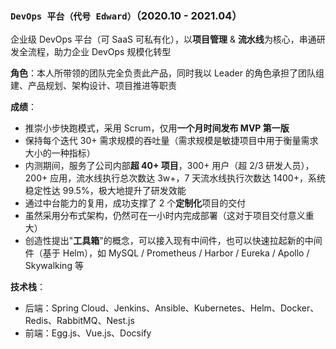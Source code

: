 ### `DevOps 平台（代号 Edward）`（2020.10 - 2021.04）

企业级 DevOps 平台（可 SaaS 可私有化），以**项目管理** & **流水线**为核心，串通研发全流程，助力企业 DevOps 规模化转型

**角色**：本人所带领的团队完全负责此产品，同时我以 Leader 的角色承担了团队组建、产品规划、架构设计、项目推进等职责

**成绩**：
  - 推崇小步快跑模式，采用 Scrum，仅用**一个月时间发布 MVP 第一版**
  - 保持每个迭代 30+ 需求规模的吞吐量（需求规模是敏捷项目中用于衡量需求大小的一种指标）
  - 内测期间，服务了公司内部**超 40+ 项目**，300+ 用户（超 2/3 研发人员），200+ 应用，流水线执行总次数达 3w+，7 天流水线执行次数达 1400+，系统稳定性达 99.5%，极大地提升了研发效能
  - 通过中台能力的复用，成功支撑了 2 个**定制化**项目的交付
  - 虽然采用分布式架构，仍然可在一小时内完成部署（这对于项目交付意义重大）
  - 创造性提出"**工具箱**"的概念，可以接入现有中间件，也可以快速拉起新的中间件（基于 Helm），如 MySQL / Prometheus / Harbor / Eureka / Apollo / Skywalking 等

**技术栈**：
- 后端：Spring Cloud、Jenkins、Ansible、Kubernetes、Helm、Docker、Redis、RabbitMQ、Nest.js
- 前端：Egg.js、Vue.js、Docsify
